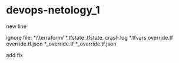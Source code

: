# devops-netology_1
new line

ignore file: */.terraform/ *.tfstate .tfstate. crash.log *.tfvars override.tf override.tf.json *_override.tf *_override.tf.json

add fix
